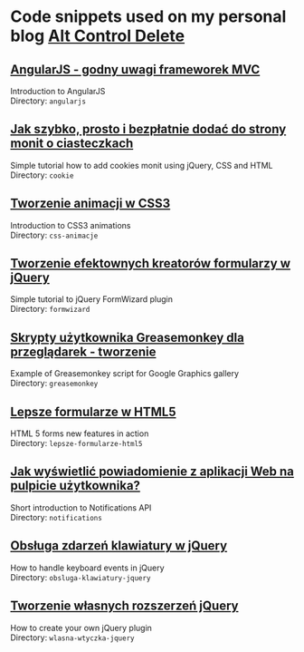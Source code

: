 ﻿Code snippets used on my personal blog [Alt Control Delete](http://www.altcontroldelete.pl)
==================================================  

[AngularJS - godny uwagi frameworek MVC](http://www.altcontroldelete.pl/artykuly/angularjs-godny-uwagi-frameworek-mvc/)
--------------------------------------
Introduction to AngularJS  
Directory: `angularjs`

[Jak szybko, prosto i bezpłatnie dodać do strony monit o ciasteczkach](http://www.altcontroldelete.pl/artykuly/jak-szybko-prosto-i-bezplatnie-dodac-do-strony-monit-o-ciasteczkach/)
--------------------------------------
Simple tutorial how to add cookies monit using jQuery, CSS and HTML  
Directory: `cookie`  

[Tworzenie animacji w CSS3](http://www.altcontroldelete.pl/artykuly/tworzenie-animacji-w-css3/)
--------------------------------------
Introduction to CSS3 animations  
Directory: `css-animacje`  

[Tworzenie efektownych kreatorów formularzy w jQuery](http://www.altcontroldelete.pl/artykuly/tworzenie-efektownych-kreatorow-formularzy-w-jquery/)
--------------------------------------
Simple tutorial to jQuery FormWizard plugin  
Directory: `formwizard`  

[Skrypty użytkownika Greasemonkey dla przeglądarek - tworzenie](http://www.altcontroldelete.pl/artykuly/skrypty-uzytkownika-greasemonkey-dla-przegladarek-tworzenie/)
--------------------------------------
Example of Greasemonkey script for Google Graphics gallery  
Directory: `greasemonkey`  

[Lepsze formularze w HTML5](http://www.altcontroldelete.pl/artykuly/webmaster-lepsze-formularze-w-html5/)
--------------------------------------
HTML 5 forms new features in action  
Directory: `lepsze-formularze-html5`  

[Jak wyświetlić powiadomienie z aplikacji Web na pulpicie użytkownika?](http://www.altcontroldelete.pl/artykuly/jak-wyswietlic-powiadomienie-z-aplikacji-web-na-pulpicie-uzytkownika-/)
--------------------------------------
Short introduction to Notifications API  
Directory: `notifications`  

[Obsługa zdarzeń klawiatury w jQuery](http://www.altcontroldelete.pl/artykuly/webmaster-obsluga-zdarzen-klawiatury-w-jquery/)
--------------------------------------
How to handle keyboard events in jQuery  
Directory: `obsluga-klawiatury-jquery`  

[Tworzenie własnych rozszerzeń jQuery](http://www.altcontroldelete.pl/artykuly/webmaster-tworzenie-wlasnych-rozszerzen-jquery/)
--------------------------------------
How to create your own jQuery plugin  
Directory: `wlasna-wtyczka-jquery`